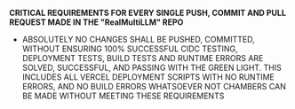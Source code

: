 **CRITICAL REQUIREMENTS FOR **EVERY SINGLE** PUSH, COMMIT AND PULL REQUEST MADE IN THE "RealMultiLLM" REPO** 

* ABSOLUTELY NO CHANGES SHALL BE PUSHED, COMMITTED, WITHOUT ENSURING 100% SUCCESSFUL CIDC TESTING, DEPLOYMENT TESTS, BUILD TESTS AND RUNTIME ERRORS ARE SOLVED, SUCCESSFUL, AND PASSING WITH THE GREEN LIGHT. THIS INCLUDES ALL VERCEL DEPLOYMENT SCRIPTS WITH NO RUNTIME ERRORS, AND NO BUILD ERRORS WHATSOEVER NOT CHAMBERS CAN BE MADE WITHOUT MEETING THESE REQUIREMENTS
